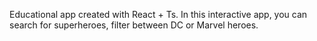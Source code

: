 Educational app created with React + Ts. In this interactive app, you can search for superheroes, filter between DC or Marvel heroes.